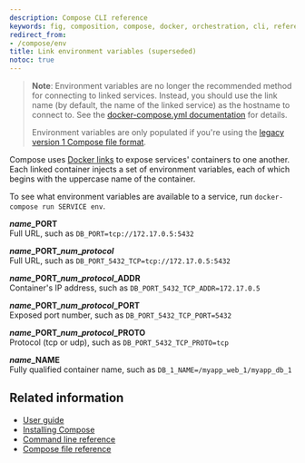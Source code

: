 ```yaml
---
description: Compose CLI reference
keywords: fig, composition, compose, docker, orchestration, cli, reference
redirect_from:
- /compose/env
title: Link environment variables (superseded)
notoc: true
---
```


> **Note**: Environment variables are no longer the recommended method for connecting to linked services. Instead, you should use the link name (by default, the name of the linked service) as the hostname to connect to. See the [docker-compose.yml documentation](compose-file/#links) for details.
>
> Environment variables are only populated if you're using the [legacy version 1 Compose file format](compose-file/compose-versioning.md#versioning).

Compose uses [Docker links](../network/links.md)
to expose services' containers to one another. Each linked container injects a set of
environment variables, each of which begins with the uppercase name of the container.

To see what environment variables are available to a service, run `docker-compose run SERVICE env`.

<b><i>name</i>\_PORT</b><br>
Full URL, such as `DB_PORT=tcp://172.17.0.5:5432`

<b><i>name</i>\_PORT\_<i>num</i>\_<i>protocol</i></b><br>
Full URL, such as `DB_PORT_5432_TCP=tcp://172.17.0.5:5432`

<b><i>name</i>\_PORT\_<i>num</i>\_<i>protocol</i>\_ADDR</b><br>
Container's IP address, such as `DB_PORT_5432_TCP_ADDR=172.17.0.5`

<b><i>name</i>\_PORT\_<i>num</i>\_<i>protocol</i>\_PORT</b><br>
Exposed port number, such as `DB_PORT_5432_TCP_PORT=5432`

<b><i>name</i>\_PORT\_<i>num</i>\_<i>protocol</i>\_PROTO</b><br>
Protocol (tcp or udp), such as `DB_PORT_5432_TCP_PROTO=tcp`

<b><i>name</i>\_NAME</b><br>
Fully qualified container name, such as `DB_1_NAME=/myapp_web_1/myapp_db_1`

## Related information

- [User guide](index.md)
- [Installing Compose](install.md)
- [Command line reference](reference/index.md)
- [Compose file reference](compose-file/index.md)
